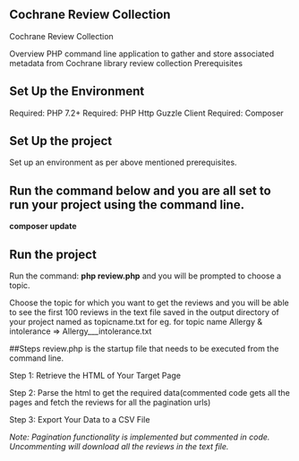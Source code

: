 ## Cochrane Review Collection
Cochrane Review Collection

Overview
PHP command line application to gather and store associated metadata from Cochrane library review collection
Prerequisites

## Set Up the Environment
Required: PHP 7.2+
Required: PHP Http Guzzle Client 
Required: Composer

## Set Up the project
Set up an environment as per above mentioned prerequisites.


## Run the command below and you are all set to run your project using the command line.
**composer update**

## Run the project
Run the command: 
**php review.php** 
and you will be prompted to choose a topic.
 
Choose the topic for which you want to get the reviews and you will be able to see the first 100 reviews in the text file saved in the output directory of your project named as topicname.txt for eg. for topic name Allergy & intolerance => Allergy___intolerance.txt


##Steps
review.php is the startup file that needs to be executed from the command line.


Step 1: Retrieve the HTML of Your Target Page

Step 2: Parse the html to get the required data(commented code gets all the pages and fetch the reviews for all the pagination urls)

Step 3: Export Your Data to a CSV File

_Note: Pagination functionality is implemented but commented in code. Uncommenting will download all the reviews in the text file._



